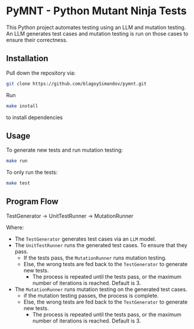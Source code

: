 # PyMNT - Python Mutant Ninja Tests

This Python project automates testing using an LLM and mutation testing.
An LLM generates test cases and mutation testing is run on those cases to ensure their correctness.

## Installation

Pull down the repository via:

```bash
git clone https://github.com/blagoySimandov/pymnt.git
```

Run

```bash
make install
```

to install dependencies

## Usage

To generate new tests and run mutation testing:

```bash
make run
```

To only run the tests:

```bash
make test
```

## Program Flow

TestGenerator -> UnitTestRunner -> MutationRunner

Where:

- The `TestGenerator` generates test cases via an `LLM` model.
- The `UnitTestRunner` runs the generated test cases. To ensure that they pass.
  - If the tests pass, the `MutationRunner` runs mutation testing.
  - Else, the wrong tests are fed back to the `TestGenerator` to generate new tests.
    - The process is repeated until the tests pass, or the maximum number of iterations is reached. Default is 3.
- The `MutationRunner` runs mutation testing on the generated test cases.
  - if the mutation testing passes, the process is complete.
  - Else, the wrong tests are fed back to the `TestGenerator` to generate new tests.
    - The process is repeated until the tests pass, or the maximum number of iterations is reached. Default is 3.
